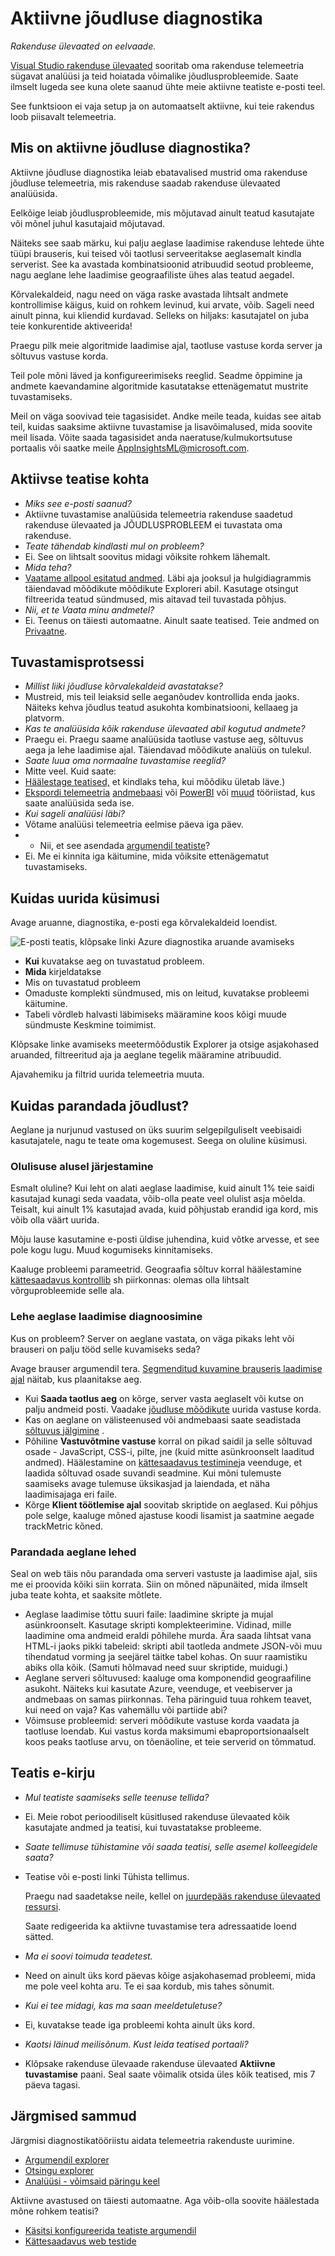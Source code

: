 <properties 
    pageTitle="Rakenduse ülevaated: Aktiivne jõudluse diagnostika | Microsoft Azure'i" 
    description="Rakenduse ülevaated sooritab oma rakenduse telemeetria sügavat analüüsi ja hoiatab potentsiaalseid probleeme." 
    services="application-insights" 
    documentationCenter="windows"
    authors="antonfrMSFT" 
    manager="douge"/>

<tags 
    ms.service="application-insights" 
    ms.workload="tbd" 
    ms.tgt_pltfrm="ibiza" 
    ms.devlang="na" 
    ms.topic="article" 
    ms.date="08/31/2016" 
    ms.author="awills"/>

#  <a name="proactive-performance-diagnostics"></a>Aktiivne jõudluse diagnostika

*Rakenduse ülevaated on eelvaade.*

[Visual Studio rakenduse ülevaated](app-insights-overview.md) sooritab oma rakenduse telemeetria sügavat analüüsi ja teid hoiatada võimalike jõudlusprobleemide. Saate ilmselt lugeda see kuna olete saanud ühte meie aktiivne teatiste e-posti teel. 

See funktsioon ei vaja setup ja on automaatselt aktiivne, kui teie rakendus loob piisavalt telemeetria.


## <a name="what-are-proactive-performance-diagnostics"></a>Mis on aktiivne jõudluse diagnostika?

Aktiivne jõudluse diagnostika leiab ebatavalised mustrid oma rakenduse jõudluse telemeetria, mis rakenduse saadab rakenduse ülevaated analüüsida. 

Eelkõige leiab jõudlusprobleemide, mis mõjutavad ainult teatud kasutajate või mõnel juhul kasutajaid mõjutavad.

Näiteks see saab märku, kui palju aeglase laadimise rakenduse lehtede ühte tüüpi brauseris, kui teised või taotlusi serveeritakse aeglasemalt kindla serverist. See ka avastada kombinatsioonid atribuudid seotud probleeme, nagu aeglane lehe laadimise geograafiliste ühes alas teatud aegadel.

Kõrvalekaldeid, nagu need on väga raske avastada lihtsalt andmete kontrollimise käigus, kuid on rohkem levinud, kui arvate, võib. Sageli need ainult pinna, kui kliendid kurdavad. Selleks on hiljaks: kasutajatel on juba teie konkurentide aktiveerida!

Praegu pilk meie algoritmide laadimise ajal, taotluse vastuse korda server ja sõltuvus vastuse korda.  

Teil pole mõni läved ja konfigureerimiseks reeglid. Seadme õppimine ja andmete kaevandamine algoritmide kasutatakse ettenägematut mustrite tuvastamiseks. 

Meil on väga soovivad teie tagasisidet. Andke meile teada, kuidas see aitab teil, kuidas saaksime aktiivne tuvastamise ja lisavõimalused, mida soovite meil lisada. Võite saada tagasisidet anda naeratuse/kulmukortsutuse portaalis või saatke meile AppInsightsML@microsoft.com. 

## <a name="about-the-proactive-alert"></a>Aktiivse teatise kohta

* *Miks see e-posti saanud?*
 * Aktiivne tuvastamise analüüsida telemeetria rakenduse saadetud rakenduse ülevaated ja JÕUDLUSPROBLEEM ei tuvastata oma rakenduse. 
* *Teate tähendab kindlasti mul on probleem?*
 * Ei. See on lihtsalt soovitus midagi võiksite rohkem lähemalt. 
* *Mida teha?*
 * [Vaatame allpool esitatud andmed](#responding-to-an-alert). Läbi aja jooksul ja hulgidiagrammis täiendavad mõõdikute mõõdikute Exploreri abil. Kasutage otsingut filtreerida teatud sündmused, mis aitavad teil tuvastada põhjus. 
* *Nii, et te Vaata minu andmetel?*
 * Ei. Teenus on täiesti automaatne. Ainult saate teatised. Teie andmed on [Privaatne](app-insights-data-retention-privacy.md).


## <a name="the-detection-process"></a>Tuvastamisprotsessi

* *Millist liiki jõudluse kõrvalekaldeid avastatakse?*
 * Mustreid, mis teil leiaksid selle aeganõudev kontrollida enda jaoks. Näiteks kehva jõudlus teatud asukohta kombinatsiooni, kellaaeg ja platvorm.
* *Kas te analüüsida kõik rakenduse ülevaated abil kogutud andmete?*
 * Praegu ei. Praegu saame analüüsida taotluse vastuse aeg, sõltuvus aega ja lehe laadimise ajal. Täiendavad mõõdikute analüüs on tulekul. 
* *Saate luua oma normaalne tuvastamise reeglid?*
 * Mitte veel. Kuid saate:
 * [Häälestage teatised,](app-insights-alerts.md) et kindlaks teha, kui mõõdiku ületab läve.)
 * [Ekspordi telemeetria](app-insights-export-telemetry.md) [andmebaasi](app-insights-code-sample-export-sql-stream-analytics.md) või [PowerBI](app-insights-export-power-bi.md) või [muud](app-insights-code-sample-export-telemetry-sql-database.md) tööriistad, kus saate analüüsida seda ise.
* *Kui sageli analüüsi läbi?*
 * Võtame analüüsi telemeetria eelmise päeva iga päev.
* * Nii, et see asendada [argumendil teatiste](app-insights-alerts.md)?
 * Ei.  Me ei kinnita iga käitumine, mida võiksite ettenägematut tuvastamiseks.

## <a name="how-to-investigate-the-issues-raised"></a>Kuidas uurida küsimusi

Avage aruanne, diagnostika, e-posti ega kõrvalekaldeid loendist.

![E-posti teatis, klõpsake linki Azure diagnostika aruande avamiseks](./media/app-insights-proactive-performance-diagnostics/03.png)


* **Kui** kuvatakse aeg on tuvastatud probleem.
* **Mida** kirjeldatakse
 * Mis on tuvastatud probleem
 * Omaduste komplekti sündmused, mis on leitud, kuvatakse probleemi käitumine.
* Tabeli võrdleb halvasti läbimiseks määramine koos kõigi muude sündmuste Keskmine toimimist.

Klõpsake linke avamiseks meetermõõdustik Explorer ja otsige asjakohased aruanded, filtreeritud aja ja aeglane tegelik määramine atribuudid.

Ajavahemiku ja filtrid uurida telemeetria muuta.

## <a name="how-can-i-improve-performance"></a>Kuidas parandada jõudlust?

Aeglane ja nurjunud vastused on üks suurim selgepilguliselt veebisaidi kasutajatele, nagu te teate oma kogemusest. Seega on oluline küsimusi.

### <a name="triage"></a>Olulisuse alusel järjestamine

Esmalt oluline? Kui leht on alati aeglase laadimise, kuid ainult 1% teie saidi kasutajad kunagi seda vaadata, võib-olla peate veel olulist asja mõelda. Teisalt, kui ainult 1% kasutajad avada, kuid põhjustab erandid iga kord, mis võib olla väärt uurida.

Mõju lause kasutamine e-posti üldise juhendina, kuid võtke arvesse, et see pole kogu lugu. Muud kogumiseks kinnitamiseks.

Kaaluge probleemi parameetrid. Geograafia sõltuv korral häälestamine [kättesaadavus kontrollib](app-insights-monitor-web-app-availability.md) sh piirkonnas: olemas olla lihtsalt võrguprobleemide selle ala. 

### <a name="diagnose-slow-page-loads"></a>Lehe aeglase laadimise diagnoosimine 

Kus on probleem? Server on aeglane vastata, on väga pikaks leht või brauseri on palju tööd selle kuvamiseks seda?

Avage brauser argumendil tera. [Segmenditud kuvamine brauseris laadimise ajal](app-insights-javascript.md#explore-your-data) näitab, kus plaanitakse aeg. 

* Kui **Saada taotlus aeg** on kõrge, server vasta aeglaselt või kutse on palju andmeid posti. Vaadake [jõudluse mõõdikute](app-insights-web-monitor-performance.md#metrics) uurida vastuse korda. 
* Kas on aeglane on välisteenused või andmebaasi saate seadistada [sõltuvus jälgimine](app-insights-dependencies.md) .
* Põhiline **Vastuvõtmine vastuse** korral on pikad saidil ja selle sõltuvad osade - JavaScript, CSS-i, pilte, jne (kuid mitte asünkroonselt laaditud andmed). Häälestamine on [kättesaadavus testimine](app-insights-monitor-web-app-availability.md)ja veenduge, et laadida sõltuvad osade suvandi seadmine. Kui mõni tulemuste saamiseks avage tulemuse üksikasjad ja laiendada, et näha laadimisajaga eri faile.
* Kõrge **Klient töötlemise ajal** soovitab skriptide on aeglased. Kui põhjus pole selge, kaaluge mõned ajastuse koodi lisamist ja saatmine aegade trackMetric kõned.

### <a name="improve-slow-pages"></a>Parandada aeglane lehed

Seal on web täis nõu parandada oma serveri vastuste ja laadimise ajal, siis me ei proovida kõiki siin korrata. Siin on mõned näpunäited, mida ilmselt juba teate kohta, et saaksite mõtlete.

* Aeglase laadimise tõttu suuri faile: laadimine skripte ja mujal asünkroonselt. Kasutage skripti komplekteerimine. Vidinad, mille laadimine oma andmeid eraldi põhilehe murda. Ära saada lihtsat vana HTML-i jaoks pikki tabeleid: skripti abil taotleda andmete JSON-või muu tihendatud vorming ja seejärel täitke tabel kohas. On suur raamistiku abiks olla kõik. (Samuti hõlmavad need suur skriptide, muidugi.)
* Aeglane serveri sõltuvused: kaaluge oma komponendid geograafiline asukoht. Näiteks kui kasutate Azure, veenduge, et veebiserver ja andmebaas on samas piirkonnas. Teha päringuid tuua rohkem teavet, kui need on vaja? Kas vahemällu või partiide abi?
* Võimsuse probleemid: serveri mõõdikute vastuse korda vaadata ja taotluse loendab. Kui vastus korda maksimumi ebaproportsionaalselt koos peaks taotluse arvu, on tõenäoline, et teie serverid on tõmmatud. 


## <a name="notification-emails"></a>Teatis e-kirju

* *Mul teatiste saamiseks selle teenuse tellida?*
 * Ei. Meie robot perioodiliselt küsitlused rakenduse ülevaated kõik kasutajate andmed ja teatisi, kui tuvastatakse probleeme.
* *Saate tellimuse tühistamine või saada teatisi, selle asemel kolleegidele saata?*
 * Teatise või e-posti linki Tühista tellimus. 
 
    Praegu nad saadetakse neile, kellel on [juurdepääs rakenduse ülevaated ressursi](app-insights-resources-roles-access-control.md).

    Saate redigeerida ka aktiivne tuvastamise tera adressaatide loend sätted.
* *Ma ei soovi toimuda teadetest.*
 * Need on ainult üks kord päevas kõige asjakohasemad probleemi, mida me pole veel kohta aru. Te ei saa kordub, mis tahes sõnumit.
* *Kui ei tee midagi, kas ma saan meeldetuletuse?*
 * Ei, kuvatakse teade iga probleemi kohta ainult üks kord. 
* *Kaotsi läinud meilisõnum. Kust leida teatised portaali?*
 * Klõpsake rakenduse ülevaade rakenduse ülevaated **Aktiivne tuvastamise** paani. Seal saate võimalik otsida üles kõik teatised, mis 7 päeva tagasi.


## <a name="next-steps"></a>Järgmised sammud

Järgmisi diagnostikatööriistu aidata telemeetria rakenduste uurimine.

* [Argumendil explorer](app-insights-metrics-explorer.md)
* [Otsingu explorer](app-insights-diagnostic-search.md)
* [Analüüsi - võimsaid päringu keel](app-insights-analytics-tour.md)

Aktiivne avastused on täiesti automaatne. Aga võib-olla soovite häälestada mõne rohkem teatisi?

* [Käsitsi konfigureerida teatiste argumendil](app-insights-alerts.md)
* [Kättesaadavus web testide](app-insights-monitor-web-app-availability.md) 

